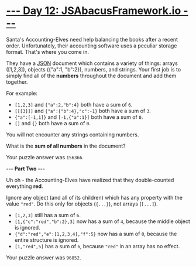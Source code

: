 # [--- Day 12: JSAbacusFramework.io ---](http://adventofcode.com/2015/day/12)

Santa's Accounting-Elves need help balancing the books after a recent order. Unfortunately, their accounting software uses a peculiar storage format. That's where you come in.

They have a [JSON](http://json.org/) document which contains a variety of things: arrays ([1,2,3]), objects ({"a":1, "b":2}), numbers, and strings. Your first job is to simply find all of the **numbers** throughout the document and add them together.

For example:

- ``[1,2,3]`` and ``{"a":2,"b":4}`` both have a sum of ``6``.
- ``[[[3]]]`` and ``{"a":{"b":4},"c":-1}`` both have a sum of ``3``.
- ``{"a":[-1,1]}`` and ``[-1,{"a":1}]`` both have a sum of ``0``.
- ``[]`` and ``{}`` both have a sum of ``0``.

You will not encounter any strings containing numbers.

What is the **sum of all numbers** in the document?

Your puzzle answer was ``156366``.

**--- Part Two ---**

Uh oh - the Accounting-Elves have realized that they double-counted everything **red**.

Ignore any object (and all of its children) which has any property with the value ``"red"``. Do this only for objects (``{...}``), not arrays (``[...]``).

- ``[1,2,3]`` still has a sum of ``6``.
- ``[1,{"c":"red","b":2},3]`` now has a sum of ``4``, because the middle object is ignored.
- ``{"d":"red","e":[1,2,3,4],"f":5}`` now has a sum of ``0``, because the entire structure is ignored.
- ``[1,"red",5]`` has a sum of ``6``, because ``"red"`` in an array has no effect.

Your puzzle answer was ``96852``.
